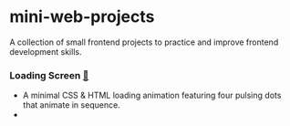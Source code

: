 # mini-web-projects
A collection of small frontend projects to practice and improve frontend development skills.

### Loading Screen [🔗]()
- A minimal CSS & HTML loading animation featuring four pulsing dots that animate in sequence.
- 
